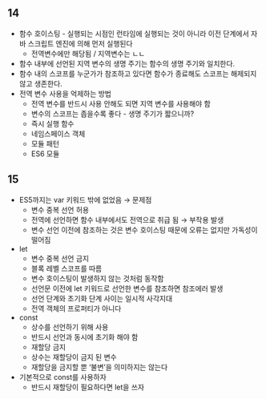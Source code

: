 ## 14

- 함수 호이스팅 - 실행되는 시점인 런타임에 실행되는 것이 아니라 이전 단계에서 자바 스크립트 엔진에 의해 먼저 실행된다
    - 전역변수에만 해당됨 / 지역변수는 ㄴㄴ
- 함수 내부에 선언된 지역 변수의 생명 주기는 함수의 생명 주기와 일치한다.
- 함수 내의 스코프를 누군가가 참조하고 있다면 함수가 종료해도 스코프는 해제되지 않고 생존한다.
- 전역 변수 사용을 억제하는 방법
    - 전역 변수를 반드시 사용 안해도 되면 지역 변수를 사용해야 함
    - 변수의 스코프는 좁을수록 좋다 - 생명 주기가 짧으니까?
    - 즉시 실행 함수
    - 네임스페이스 객체
    - 모듈 패턴
    - ES6 모듈

## 15

- ES5까지는 var 키워드 밖에 없었음 → 문제점
    - 변수 중복 선언 허용
    - 전역에 선언하면 함수 내부에서도 전역으로 취급 됨 → 부작용 발생
    - 변수 선언 이전에 참조하는 것은 변수 호이스팅 때문에 오류는 없지만 가독성이 떨어짐
- let
    - 변수 중복 선언 금지
    - 블록 레벨 스코프를 따름
    - 변수 호이스팅이 발생하지 않는 것처럼 동작함
    - 선언문 이전에 let 키워드로 선언한 변수를 참조하면 참조에러 발생
    - 선언 단계와 초기화 단계 사이는 일시적 사각지대
    - 전역 객체의 프로퍼티가 아니다
- const
    - 상수를 선언하기 위해 사용
    - 반드시 선언과 동시에 초기화 해야 함
    - 재할당 금지
    - 상수는 재할당이 금지 된 변수
    - 재할당을 금지할 뿐 ‘불변’을 의미하지는 않는다
- 기본적으로 const를 사용하자
    - 반드시 재할당이  필요하다면 let을 쓰자

